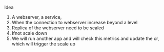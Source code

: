 Idea

1. A webserver, a service,
2. When the connection to webserver increase beyond a level
3. Replica of the webserver need to be scaled
4. Ifnot scale down
5. We will run another app and will check this metrics and update the cr, which will trigger the scale up
